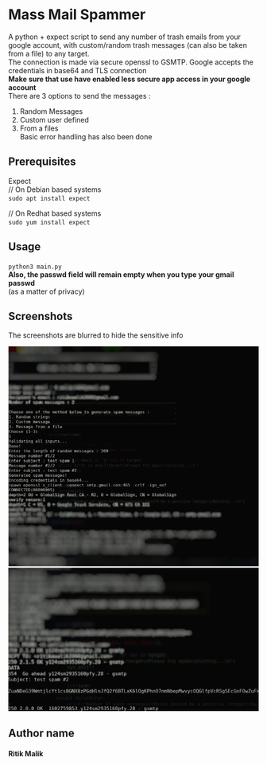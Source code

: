 # Mass Mail Spammer
A python + expect script to send any number of trash emails from your google account, with custom/random trash messages (can also be taken from a file) to any target.<br>
The connection is made via secure openssl to GSMTP. Google accepts the credentials in base64 and TLS connection<br>
<b>Make sure that use have enabled less secure app access in your google account</b><br>
There are 3 options to send the messages :<br>
1. Random Messages<br>
2. Custom user defined<br>
3. From a files<br>
Basic error handling has also been done<br>

## Prerequisites
Expect<br>
// On Debian based systems<br>
`sudo apt install expect`<br>

// On Redhat based systems<br>
`sudo yum install expect`<br>

## Usage
`python3 main.py`<br>
<b>Also, the passwd field will remain empty when you type your gmail passwd</b><br>
(as a matter of privacy)


## Screenshots
The screenshots are blurred to hide the sensitive info<br>
  
![image not found](img1.png)<br>
![image not found](img2.png)<br>

## Author name
#### Ritik Malik

